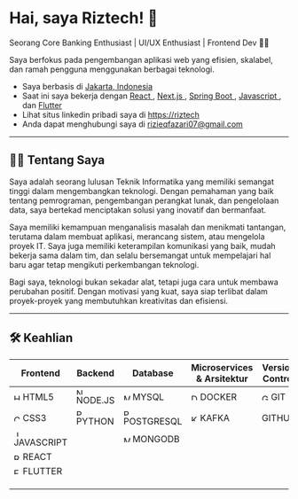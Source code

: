 <html lang="en">
 <head>
  <meta charset="utf-8"/>
  <meta content="width=device-width, initial-scale=1" name="viewport"/>
   <!-- Right Content -->
    <h1 class="text-[#c9d1d9] font-bold text-[18px] mb-2">
     Hai, saya Riztech!
     <span class="inline-block">
      👋
     </span>
    </h1>
    <p class="text-[#8b949e] text-[11px] mb-3">
     Seorang  Core Banking Enthusiast | UI/UX Enthusiast | Frontend Dev
     <span class="text-[#f0a500]">
      🧑‍💻
     </span>
    </p>
    <p class="mb-3">
     Saya berfokus pada pengembangan aplikasi web yang efisien, skalabel, dan ramah pengguna menggunakan berbagai teknologi.
    </p>
    <ul class="list-disc list-inside space-y-1 mb-4 text-[13px]">
     <li>
      <i class="fas fa-circle text-[#3fb68b] text-[8px] mr-1">
      </i>
      Saya berbasis di
      <a class="text-[#58a6ff] underline" href="#">
       Jakarta, Indonesia
      </a>
     </li>
     <li>
      <i class="fas fa-satellite-dish text-[#3fb68b] text-[8px] mr-1">
      </i>
      Saat ini saya bekerja dengan
      <a class="text-[#58a6ff] underline" href="#">
       React
      </a>
      ,
      <a class="text-[#58a6ff] underline" href="#">
       Next.js
      </a>
      ,
      <a class="text-[#58a6ff] underline" href="#">
       Spring Boot
      </a>
      ,
      <a class="text-[#58a6ff] underline" href="#">
       Javascript
      </a>
      , dan
      <a class="text-[#58a6ff] underline" href="#">
       Flutter
      </a>
     </li>
     <li>
      <i class="fas fa-desktop text-[#3fb68b] text-[8px] mr-1">
      </i>
       Lihat situs linkedin pribadi saya di
      <a class="text-[#58a6ff] underline" href="https://www.linkedin.com/in/rizieq-fazari-616140343/" target="_blank">
      https://riztech
      </a>
     </li>
     <li>
      <i class="fas fa-envelope text-[#3fb68b] text-[8px] mr-1">
      </i>
      Anda dapat menghubungi saya di
      <a class="text-[#58a6ff] underline" href="mailto:rizieqfazari07@gmail.com">
       rizieqfazari07@gmail.com
      </a>
     </li>
    </ul>
    <hr class="border-[#30363d] mb-3"/>
    <section class="mb-4">
     <h2 class="font-semibold text-[#c9d1d9] mb-2 flex items-center gap-2">
      <span>
       🧑‍💻
      </span>
      <span>
       Tentang Saya
      </span>
     </h2>
     <p class="text-[13px]">
    Saya adalah seorang lulusan Teknik Informatika yang memiliki semangat tinggi dalam
mengembangkan teknologi. Dengan pemahaman yang baik tentang pemrograman,
pengembangan perangkat lunak, dan pengelolaan data, saya bertekad menciptakan
solusi yang inovatif dan bermanfaat.
     </p>
     <p class="text-[13px]">
Saya memiliki kemampuan menganalisis masalah dan menikmati tantangan, terutama
dalam membuat aplikasi, merancang sistem, atau mengelola proyek IT. Saya juga
memiliki keterampilan komunikasi yang baik, mudah bekerja sama dalam tim, dan
selalu bersemangat untuk mempelajari hal baru agar tetap mengikuti perkembangan
teknologi.
     </p>
     <p class="text-[13px]">
Bagi saya, teknologi bukan sekadar alat, tetapi juga cara untuk membawa perubahan
positif. Dengan motivasi yang kuat, saya siap terlibat dalam proyek-proyek yang
membutuhkan kreativitas dan efisiensi.
     </p>
    </section>
    <hr class="border-[#30363d] mb-3"/>
    <section>
     <h2 class="font-semibold text-[#c9d1d9] mb-2 flex items-center gap-2">
      <span>
       🛠️
      </span>
      <span>
       Keahlian
      </span>
     </h2>
   <table class="w-full border border-[#30363d] text-[11px] text-[#8b949e] table-fixed">
      <thead>
       <tr class="border-b border-[#30363d]">
        <th class="border-r border-[#30363d] py-1 px-2 bg-[#0d1117] text-[#8b949e] font-normal">
         Frontend
        </th>
        <th class="border-r border-[#30363d] py-1 px-2 bg-[#0d1117] text-[#8b949e] font-normal">
         Backend
        </th>
        <th class="border-r border-[#30363d] py-1 px-2 bg-[#0d1117] text-[#8b949e] font-normal">
         Database
        </th>
        <th class="border-r border-[#30363d] py-1 px-2 bg-[#0d1117] text-[#8b949e] font-normal">
         Microservices &amp; Arsitektur
        </th>
        <th class="py-1 px-2 bg-[#0d1117] text-[#8b949e] font-normal">
         Version Control
        </th>
       </tr>
      </thead>
      <tbody>
       <tr class="border-b border-[#30363d]">
        <td class="border-r border-[#30363d] py-1 px-2">
         <span class="inline-flex items-center gap-1 bg-[#f06529] text-white text-[9px] font-semibold rounded px-1.5 py-[1px]">
          <img alt="HTML5 icon" class="inline-block" height="12" src="https://storage.googleapis.com/a1aa/image/b7745de7-c91b-4779-94fc-9d542aaa934c.jpg" width="12"/>
          HTML5
         </span>
        </td>
        <td class="border-r border-[#30363d] py-1 px-2">
         <span class="inline-flex items-center gap-1 bg-[#3c873a] text-white text-[9px] font-semibold rounded px-1.5 py-[1px]">
          <img alt="Node.js icon" class="inline-block" height="12" src="https://storage.googleapis.com/a1aa/image/737ed4df-25d2-4998-f734-2b987768f6bd.jpg" width="12"/>
          NODE.JS
         </span>
        </td>
        <td class="border-r border-[#30363d] py-1 px-2">
         <span class="inline-flex items-center gap-1 bg-[#4479a1] text-white text-[9px] font-semibold rounded px-1.5 py-[1px]">
          <img alt="MySQL icon" class="inline-block" height="12" src="https://storage.googleapis.com/a1aa/image/c24f99b5-5135-4289-eeca-9d9dc7221070.jpg" width="12"/>
          MYSQL
         </span>
        </td>
        <td class="border-r border-[#30363d] py-1 px-2">
         <span class="inline-flex items-center gap-1 bg-[#0db7ed] text-white text-[9px] font-semibold rounded px-1.5 py-[1px]">
          <img alt="Docker icon" class="inline-block" height="12" src="https://storage.googleapis.com/a1aa/image/88a7b12f-96a1-4c9d-adcd-7139890e86b3.jpg" width="12"/>
          DOCKER
         </span>
        </td>
        <td class="py-1 px-2">
         <span class="inline-flex items-center gap-1 bg-[#f05032] text-white text-[9px] font-semibold rounded px-1.5 py-[1px]">
          <img alt="Git icon" class="inline-block" height="12" src="https://storage.googleapis.com/a1aa/image/07e8f5b8-c289-4206-7876-5e5b6031fb8e.jpg" width="12"/>
          GIT
         </span>
        </td>
       </tr>
       <tr class="border-b border-[#30363d]">
        <td class="border-r border-[#30363d] py-1 px-2">
         <span class="inline-flex items-center gap-1 bg-[#264de4] text-white text-[9px] font-semibold rounded px-1.5 py-[1px]">
          <img alt="CSS3 icon" class="inline-block" height="12" src="https://storage.googleapis.com/a1aa/image/429d59f4-c403-4132-178a-7d9cd46b8ad9.jpg" width="12"/>
          CSS3
         </span>
        </td>
        <td class="border-r border-[#30363d] py-1 px-2">
         <span class="inline-flex items-center gap-1 bg-[#357a38] text-white text-[9px] font-semibold rounded px-1.5 py-[1px]">
          <img alt="Python icon" class="inline-block" height="12" src="https://storage.googleapis.com/a1aa/image/6e078b26-8e40-432c-7da9-257b8f8035cf.jpg" width="12"/>
          PYTHON
         </span>
        </td>
        <td class="border-r border-[#30363d] py-1 px-2">
         <span class="inline-flex items-center gap-1 bg-[#336791] text-white text-[9px] font-semibold rounded px-1.5 py-[1px]">
          <img alt="PostgreSQL icon" class="inline-block" height="12" src="https://storage.googleapis.com/a1aa/image/67344761-3d7a-417d-55ca-e185550b2a3f.jpg" width="12"/>
          POSTGRESQL
         </span>
        </td>
        <td class="border-r border-[#30363d] py-1 px-2">
         <span class="inline-flex items-center gap-1 bg-[#6e6e6e] text-white text-[9px] font-semibold rounded px-1.5 py-[1px]">
          <img alt="Kafka icon" class="inline-block" height="12" src="https://storage.googleapis.com/a1aa/image/41589b27-e99e-4a4a-8815-3b172fb083cc.jpg" width="12"/>
          KAFKA
         </span>
        </td>
        <td class="py-1 px-2">
         <span class="inline-flex items-center gap-1 bg-[#222222] text-white text-[9px] font-semibold rounded px-1.5 py-[1px]">
          <i class="fab fa-github">
          </i>
          GITHUB
         </span>
        </td>
       </tr>
       <tr class="border-b border-[#30363d]">
        <td class="border-r border-[#30363d] py-1 px-2">
         <span class="inline-flex items-center gap-1 bg-[#f7df1e] text-black text-[9px] font-semibold rounded px-1.5 py-[1px]">
          <img alt="JavaScript icon" class="inline-block" height="12" src="https://storage.googleapis.com/a1aa/image/eb105c10-b4bf-4b38-01bf-57de2c9f2c4b.jpg" width="12"/>
          JAVASCRIPT
         </span>
        </td>
        <td class="border-r border-[#30363d] py-1 px-2">
         <!-- Go removed -->
        </td>
        <td class="border-r border-[#30363d] py-1 px-2">
         <span class="inline-flex items-center gap-1 bg-[#4db33d] text-white text-[9px] font-semibold rounded px-1.5 py-[1px]">
          <img alt="MongoDB icon" class="inline-block" height="12" src="https://storage.googleapis.com/a1aa/image/e3ddb4f0-8e22-4b09-1730-baf6085c5637.jpg" width="12"/>
          MONGODB
         </span>
        </td>
        <td class="py-1 px-2">
        </td>
       </tr>
       <tr class="border-b border-[#30363d]">
        <td class="border-r border-[#30363d] py-1 px-2">
         <span class="inline-flex items-center gap-1 bg-[#61dafb] text-black text-[9px] font-semibold rounded px-1.5 py-[1px]">
          <img alt="React icon" class="inline-block" height="12" src="https://storage.googleapis.com/a1aa/image/b74e3fb8-affc-4c43-6ec4-68020e13f11f.jpg" width="12"/>
          REACT
         </span>
        </td>
        <td class="border-r border-[#30363d] py-1 px-2">
        </td>
        <td class="border-r border-[#30363d] py-1 px-2">
        </td>
        <td class="border-r border-[#30363d] py-1 px-2">
        </td>
        <td class="py-1 px-2">
        </td>
       </tr>
       <tr class="border-b border-[#30363d]">
        <td class="border-r border-[#30363d] py-1 px-2">
         <span class="inline-flex items-center gap-1 bg-[#02569b] text-white text-[9px] font-semibold rounded px-1.5 py-[1px]">
          <img alt="Flutter icon" class="inline-block" height="12" src="https://storage.googleapis.com/a1aa/image/088cb47a-9594-4d2e-8018-8fe12d50c6c5.jpg" width="12"/>
          FLUTTER
         </span>
        </td>
        <td class="border-r border-[#30363d] py-1 px-2">
        </td>
        <td class="border-r border-[#30363d] py-1 px-2">
        </td>
        <td class="py-1 px-2">
        </td>
       </tr>
       <tr class="border-b border-[#30363d]">
        <td class="border-r border-[#30363d] py-1 px-2">
        </td>
        <td class="border-r border-[#30363d] py-1 px-2">
        </td>
        <td class="border-r border-[#30363d] py-1 px-2">
        </td>
        <td class="border-r border-[#30363d] py-1 px-2">
        </td>
        <td class="py-1 px-2">
        </td>
       </tr>
       <tr class="border-b border-[#30363d]">
        <td class="border-r border-[#30363d] py-1 px-2">
        </td>
        <td class="border-r border-[#30363d] py-1 px-2">
        </td>
        <td class="border-r border-[#30363d] py-1 px-2">
        </td>
        <td class="border-r border-[#30363d] py-1 px-2">
        </td>
        <td class="py-1 px-2">
        </td>
       </tr>
       <tr>
        <td class="border-r border-[#30363d] py-1 px-2">
        </td>
        <td class="border-r border-[#30363d] py-1 px-2">
        </td>
        <td class="border-r border-[#30363d] py-1 px-2">
        </td>
        <td class="py-1 px-2">
        </td>
       </tr>
      </tbody>
     </table>
    </section>
   </main>
  </div>
 </body>
</html>
